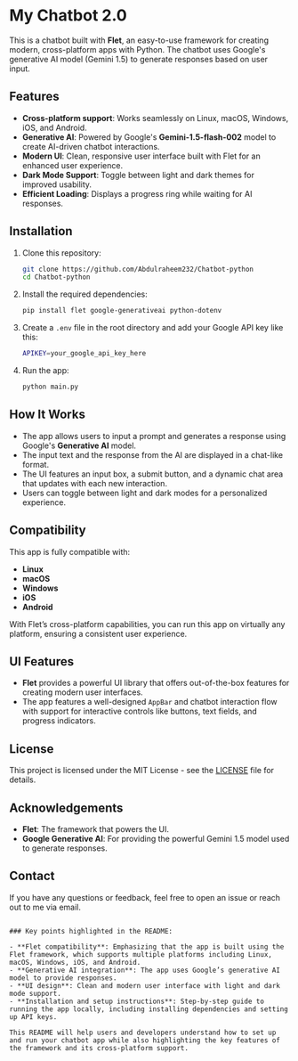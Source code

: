 
# My Chatbot 2.0

This is a chatbot built with **Flet**, an easy-to-use framework for creating modern, cross-platform apps with Python. The chatbot uses Google's generative AI model (Gemini 1.5) to generate responses based on user input.

## Features

- **Cross-platform support**: Works seamlessly on Linux, macOS, Windows, iOS, and Android.
- **Generative AI**: Powered by Google's **Gemini-1.5-flash-002** model to create AI-driven chatbot interactions.
- **Modern UI**: Clean, responsive user interface built with Flet for an enhanced user experience.
- **Dark Mode Support**: Toggle between light and dark themes for improved usability.
- **Efficient Loading**: Displays a progress ring while waiting for AI responses.

## Installation

1. Clone this repository:

   ```bash
   git clone https://github.com/Abdulraheem232/Chatbot-python
   cd Chatbot-python
   ```

2. Install the required dependencies:

   ```bash
   pip install flet google-generativeai python-dotenv
   ```

3. Create a `.env` file in the root directory and add your Google API key like this:

   ```bash
   APIKEY=your_google_api_key_here
   ```

4. Run the app:

   ```bash
   python main.py
   ```

## How It Works

- The app allows users to input a prompt and generates a response using Google's **Generative AI** model.
- The input text and the response from the AI are displayed in a chat-like format.
- The UI features an input box, a submit button, and a dynamic chat area that updates with each new interaction.
- Users can toggle between light and dark modes for a personalized experience.

## Compatibility

This app is fully compatible with:

- **Linux**
- **macOS**
- **Windows**
- **iOS**
- **Android**

With Flet’s cross-platform capabilities, you can run this app on virtually any platform, ensuring a consistent user experience.

## UI Features

- **Flet** provides a powerful UI library that offers out-of-the-box features for creating modern user interfaces.
- The app features a well-designed `AppBar` and chatbot interaction flow with support for interactive controls like buttons, text fields, and progress indicators.

## License

This project is licensed under the MIT License - see the [LICENSE](LICENSE) file for details.

## Acknowledgements

- **Flet**: The framework that powers the UI.
- **Google Generative AI**: For providing the powerful Gemini 1.5 model used to generate responses.

## Contact

If you have any questions or feedback, feel free to open an issue or reach out to me via email.

```

### Key points highlighted in the README:

- **Flet compatibility**: Emphasizing that the app is built using the Flet framework, which supports multiple platforms including Linux, macOS, Windows, iOS, and Android.
- **Generative AI integration**: The app uses Google’s generative AI model to provide responses.
- **UI design**: Clean and modern user interface with light and dark mode support.
- **Installation and setup instructions**: Step-by-step guide to running the app locally, including installing dependencies and setting up API keys.

This README will help users and developers understand how to set up and run your chatbot app while also highlighting the key features of the framework and its cross-platform support.
